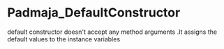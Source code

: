 # Padmaja_DefaultConstructor
default constructor doesn't accept any method arguments .It  assigns the default values to the instance variables
